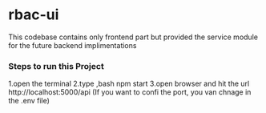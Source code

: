 # rbac-ui
This codebase contains only frontend part but provided the service module for the future backend implimentations
 ### Steps to run this Project
1.open the terminal 
2.type ,bash npm start
3.open browser and hit the url http://localhost:5000/api
(If you want to confi the port, you van chnage in the .env file)

